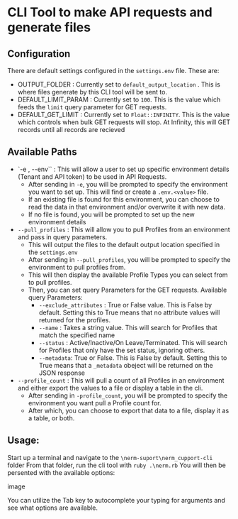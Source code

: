 # CLI Tool to make API requests and generate files

## Configuration
There are default settings configured in the `settings.env` file. These are:
- OUTPUT_FOLDER : Currently set to `default_output_location` . This is where files generate by this CLI tool will be sent to.
- DEFAULT_LIMIT_PARAM : Currently set to `100`. This is the value which feeds the `limit` query parameter for GET requests.
- DEFAULT_GET_LIMIT : Currently set to `Float::INFINITY`. This is the value which controls when bulk GET requests will stop. At Infinity, this will GET records until all records are recieved

## Available Paths
- `-e , --env`` : This will allow a user to set up specific environment details (Tenant and API token) to be used in API Requests.
    - After sending in `-e`, you will be prompted to specify the environment you want to set up. This will find or create a `.env.<value>` file.
    - If an existing file is found for this environment, you can choose to read the data in that environment and/or overwrite it with new data. 
    - If no file is found, you will be prompted to set up the new environment details
- `--pull_profiles` : This will allow you to pull Profiles from an environment and pass in query parameters.
    - This will output the files to the default output location specified in the `settings.env`
    - After sending in `--pull_profiles`, you will be prompted to specify the environment to pull profiles from.
    - This will then display the available Profile Types you can select from to pull profiles.
    - Then, you can set query Parameters for the GET requests. Available query Parameters:
        - `--exclude_attributes` : True or False value. This is False by default. Setting this to True means that no attribute values will returned for the profiles.
        - `--name` : Takes a string value. This will search for Profiles that match the specified name
        - `--status` : Active/Inactive/On Leave/Terminated. This will search for Profiles that only have the set status, ignoring others.
        - `--metadata`: True or False. This is False by default. Setting this to True means that a `_metadata` obeject will be returned on the JSON response
- `--profile_count` : This will pull a count of all Profiles in an environment and either export the values to a file or display a table in the cli.
    - After sending in `-profile_count`, you will be prompted to specify the environment you want pull a Profile count for.
    - After which, you can choose to export that data to a file, display it as a table, or both. 

## Usage: 

Start up a terminal and navigate to the `\nerm-suport\nerm_cupport-cli` folder
From that folder, run the cli tool with `ruby .\nerm.rb`
You will then be persented with the available options:

image

You can utilize the Tab key to autocomplete your typing for arguments and see what options are available.